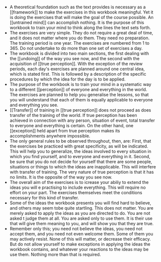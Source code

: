 - A theoretical foundation such as the text provides is necessary as a [[framework]] to make the exercises in this workbook meaningful. Yet it is doing the exercises that will make the goal of the course possible. An [[untrained mind]] can accomplish nothing. It is the purpose of this workbook to train your mind to think along the lines the text sets forth.
- The exercises are very simple. They do not require a great deal of time, and it does not matter where you do them. They need no preparation. The training period is one year. The exercises are numbered from 1 to 365. Do not undertake to do more than one set of exercises a day.
- The workbook is divided into two main sections, the first dealing with the [[undoing]] of the way you see now, and the second with the acquisition of [[true perception]]. With the exception of the review periods, each day's exercises are planned around one central idea, which is stated first. This is followed by a description of the specific procedures by which the idea for the day is to be applied.
- The purpose of the workbook is to train your mind in a systematic way to a different [[perception]] of everyone and everything in the world. The exercises are planned to help you generalise the lessons, so that you will understand that each of them is equally applicable to everyone and everything you see.
- [[Transfer]] of training in [[true perception]] does not proceed as does transfer of the training of the world. If true perception has been achieved in connection with any person, situation of event, total transfer to everyone and everything is certain. On the other hand, one [[exception]] held apart from true perception makes its accomplishments anywhere impossible.
- The only general rules to be observed throughout, then, are: 
  First, that the exercises be practiced with great specificity, as will be indicated. This will help you to generalize, the ideas involved to every situation in which you find yourself, and to everyone and everything in it. 
  Second, be sure that you do not decide for yourself that there are some people, situations or things to which the ideas are inapplicable. This will interfere with transfer of training. The very nature of true perception is that it has no limits. It is the opposite of the way you see now.
- The overall aim of the exercises is to icrease your abiliy to extend the ideas you will e practising to include everything. This will require no effort on your part. The exercises themselves meet the conditions necessary for this kind of transfer.
- Some of the ideas the workbook presents you will find hard to believe, and others may seem tobe quite startling. This does not matter. You are merely asked to apply the ideas as you are directed to do. You are not asked t judge them at all. You are asked only to use them. It is their use that will give them meaning to you, and will show you that they are true.
- Remember only this; you need not believe the ideas, you need not accept them, and you need not even welcome them. Some of them you may actively resist. None of this will matter, or decrease their efficacy. But do not allow yourself to make exceptions in applying the ideas the workbook contains, and whatever your reactions to the ideas may be use them. Nothing more than that is required.